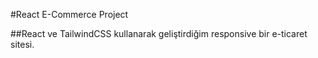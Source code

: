#React E-Commerce Project

##React ve TailwindCSS kullanarak geliştirdiğim responsive bir e-ticaret sitesi.
